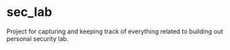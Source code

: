 # sec_lab
Project for capturing and keeping track of everything related to building out personal security lab.
